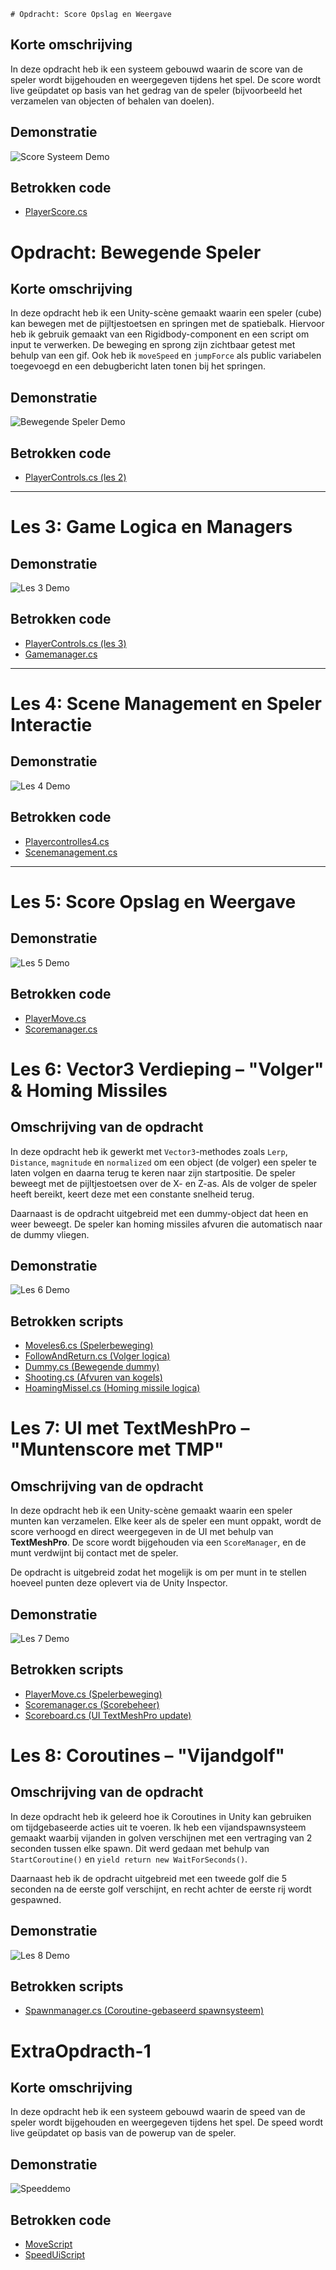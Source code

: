     # Opdracht: Score Opslag en Weergave

## Korte omschrijving
In deze opdracht heb ik een systeem gebouwd waarin de score van de speler wordt bijgehouden en weergegeven tijdens het spel. De score wordt live geüpdatet op basis van het gedrag van de speler (bijvoorbeeld het verzamelen van objecten of behalen van doelen).

## Demonstratie

![Score Systeem Demo](Assets/Assets/Gifs/ezgif-36e1aa27036df9.gif)

## Betrokken code

- [PlayerScore.cs](https://github.com/zmbfiedk/Prog1-4/blob/main/Assets/Assets/Scripts/PlayerScore.cs)  

# Opdracht: Bewegende Speler

## Korte omschrijving
In deze opdracht heb ik een Unity-scène gemaakt waarin een speler (cube) kan bewegen met de pijltjestoetsen en springen met de spatiebalk. Hiervoor heb ik gebruik gemaakt van een Rigidbody-component en een script om input te verwerken. De beweging en sprong zijn zichtbaar getest met behulp van een gif. Ook heb ik `moveSpeed` en `jumpForce` als public variabelen toegevoegd en een debugbericht laten tonen bij het springen.

## Demonstratie

![Bewegende Speler Demo](Assets/Assets/Gifs/ezgif-37ac3550f688f7.gif)

## Betrokken code

- [PlayerControls.cs (les 2)](https://github.com/zmbfiedk/Prog1-4/blob/main/Assets/Assets/Scripts/PlayerControls.cs)

---

# Les 3: Game Logica en Managers

## Demonstratie

![Les 3 Demo](Assets/Assets/Gifs/ezgif-3ec6e72a1d9103.gif)

## Betrokken code

- [PlayerControls.cs (les 3)](https://github.com/zmbfiedk/Prog1-4/blob/main/Assets/Assets/Scripts/PlayerControls.cs)
- [Gamemanager.cs](https://github.com/zmbfiedk/Prog1-4/blob/main/Assets/Assets/Scripts/Gamemanager.cs)

---

# Les 4: Scene Management en Speler Interactie

## Demonstratie

![Les 4 Demo](Assets/Assets/Gifs/ezgif-382feaaafb05dc.gif)

## Betrokken code

- [Playercontrolles4.cs](https://github.com/zmbfiedk/Prog1-4/blob/main/Assets/Assets/Scripts/Playercontrolles4.cs)
- [Scenemanagement.cs](https://github.com/zmbfiedk/Prog1-4/blob/main/Assets/Assets/Scripts/Scenemanagement.cs)

---

# Les 5: Score Opslag en Weergave

## Demonstratie

![Les 5 Demo](Assets/Assets/Gifs/ezgif-24e8eda64a3c75.gif)

## Betrokken code

- [PlayerMove.cs](https://github.com/zmbfiedk/Prog1-4/blob/main/Assets/Assets/Scripts/PlayerMove.cs)
- [Scoremanager.cs](https://github.com/zmbfiedk/Prog1-4/blob/main/Assets/Assets/Scripts/Scoremanager.cs)

# Les 6: Vector3 Verdieping – "Volger" & Homing Missiles

## Omschrijving van de opdracht

In deze opdracht heb ik gewerkt met `Vector3`-methodes zoals `Lerp`, `Distance`, `magnitude` en `normalized` om een object (de volger) een speler te laten volgen en daarna terug te keren naar zijn startpositie. De speler beweegt met de pijltjestoetsen over de X- en Z-as. Als de volger de speler heeft bereikt, keert deze met een constante snelheid terug.

Daarnaast is de opdracht uitgebreid met een dummy-object dat heen en weer beweegt. De speler kan homing missiles afvuren die automatisch naar de dummy vliegen.

## Demonstratie

![Les 6 Demo](Assets/Assets/Gifs/ezgif-46201d754147c1.gif)

## Betrokken scripts

- [Moveles6.cs (Spelerbeweging)](https://github.com/zmbfiedk/Prog1-4/blob/main/Assets/Assets/Scripts/Les6/Moveles6.cs)
- [FollowAndReturn.cs (Volger logica)](https://github.com/zmbfiedk/Prog1-4/blob/main/Assets/Assets/Scripts/Les6/Follow%20and%20return.cs)
- [Dummy.cs (Bewegende dummy)](https://github.com/zmbfiedk/Prog1-4/blob/main/Assets/Assets/Scripts/Les6/Dummy%20script.cs)
- [Shooting.cs (Afvuren van kogels)](https://github.com/zmbfiedk/Prog1-4/blob/main/Assets/Assets/Scripts/Les6/Shooting.cs)
- [HoamingMissel.cs (Homing missile logica)](https://github.com/zmbfiedk/Prog1-4/blob/main/Assets/Assets/Scripts/Les6/Hoaming%20missel.cs)


# Les 7: UI met TextMeshPro – "Muntenscore met TMP"

## Omschrijving van de opdracht

In deze opdracht heb ik een Unity-scène gemaakt waarin een speler munten kan verzamelen. Elke keer als de speler een munt oppakt, wordt de score verhoogd en direct weergegeven in de UI met behulp van **TextMeshPro**. De score wordt bijgehouden via een `ScoreManager`, en de munt verdwijnt bij contact met de speler.

De opdracht is uitgebreid zodat het mogelijk is om per munt in te stellen hoeveel punten deze oplevert via de Unity Inspector.

## Demonstratie

![Les 7 Demo](Assets/Assets/Gifs/ezgif-2c7a57e6622b13.gif)

## Betrokken scripts

- [PlayerMove.cs (Spelerbeweging)](https://github.com/zmbfiedk/Prog1-4/blob/main/Assets/Assets/Scripts/PlayerMove.cs)
- [Scoremanager.cs (Scorebeheer)](https://github.com/zmbfiedk/Prog1-4/blob/main/Assets/Assets/Scripts/Scoremanager.cs)
- [Scoreboard.cs (UI TextMeshPro update)](https://github.com/zmbfiedk/Prog1-4/blob/main/Assets/Assets/Scripts/Scoreboard.cs)



# Les 8: Coroutines – "Vijandgolf"

## Omschrijving van de opdracht

In deze opdracht heb ik geleerd hoe ik Coroutines in Unity kan gebruiken om tijdgebaseerde acties uit te voeren. Ik heb een vijandspawnsysteem gemaakt waarbij vijanden in golven verschijnen met een vertraging van 2 seconden tussen elke spawn. Dit werd gedaan met behulp van `StartCoroutine()` en `yield return new WaitForSeconds()`.

Daarnaast heb ik de opdracht uitgebreid met een tweede golf die 5 seconden na de eerste golf verschijnt, en recht achter de eerste rij wordt gespawned.

## Demonstratie

![Les 8 Demo](Assets/Assets/Gifs/ezgif-115472b44b9a3b.gif)

## Betrokken scripts

- [Spawnmanager.cs (Coroutine-gebaseerd spawnsysteem)](https://github.com/zmbfiedk/Prog1-4/blob/main/Assets/Assets/Scripts/Spawnmanager.cs)

# ExtraOpdracth-1

## Korte omschrijving
In deze opdracht heb ik een systeem gebouwd waarin de speed van de speler wordt bijgehouden en weergegeven tijdens het spel. De speed wordt live geüpdatet op basis van de powerup van de speler.

## Demonstratie

![Speeddemo](Assets/Assets/Gifs/ezgif-198c096e457036.gif)

## Betrokken code

- [MoveScript](https://github.com/zmbfiedk/Prog1-4/blob/main/Assets/Assets/Scripts/Les6/Moveles6.cs)  
- [SpeedUiScript](https://github.com/zmbfiedk/Prog1-4/blob/main/Assets/Assets/Scripts/Les6/UI%20script.cs) 